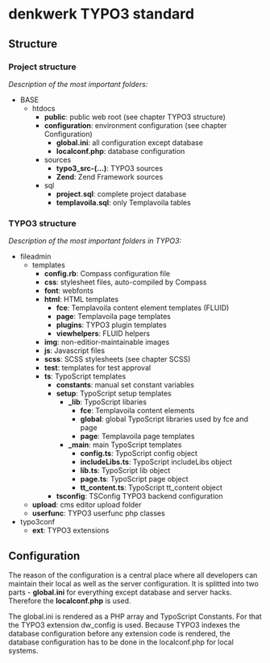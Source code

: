 # denkwerk TYPO3 standard

## Structure

### Project structure

*Description of the most important folders:*

- BASE
	- htdocs
		- **public**: public web root (see chapter TYPO3 structure)
		- **configuration**: environment configuration (see chapter Configuration)
			- **global.ini**: all configuration except database
			- **localconf.php**: database configuration
		- sources
			- **typo3_src-(...)**: TYPO3 sources
			- **Zend**: Zend Framework sources
		- sql
			- **project.sql**: complete project database
			- **templavoila.sql**: only Templavoila tables

### TYPO3 structure

*Description of the most important folders in TYPO3:*

- fileadmin
	- templates
		- **config.rb**: Compass configuration file
		- **css**: stylesheet files, auto-compiled by Compass
		- **font**: webfonts
		- **html**: HTML templates
			- **fce**: Templavoila content element templates (FLUID)
			- **page**: Templavoila page templates
			- **plugins**: TYPO3 plugin templates
			- **viewhelpers**: FLUID helpers
		- **img**: non-editior-maintainable images
		- **js**: Javascript files
		- **scss**: SCSS stylesheets (see chapter SCSS)
		- **test**: templates for test approval
		- **ts**: TypoScript templates
			- **constants**: manual set constant variables
			- **setup**: TypoScript setup templates
				- **_lib**: TypoScript libaries
					- **fce**: Templavoila content elements
					- **global**: global TypoScript libraries used by fce and page
					- **page**: Templavoila page templates
				- **_main**: main TypoScript templates
					- **config.ts**: TypoScript config object
					- **includeLibs.ts**: TypoScript includeLibs object
					- **lib.ts**: TypoScript lib object
					- **page.ts**: TypoScript page object
					- **tt_content.ts**: TypoScript tt_content object
			- **tsconfig**: TSConfig TYPO3 backend configuration
	- **upload**: cms editor upload folder
	- **userfunc**: TYPO3 userfunc php classes
- typo3conf
	- **ext**: TYPO3 extensions

## Configuration

The reason of the configuration is a central place where all developers can maintain their local as well as the server configuration. It is splitted into two parts - **global.ini** for everything except database and server hacks. Therefore the **localconf.php** is used.

The global.ini is rendered as a PHP array and TypoScript Constants. For that the TYPO3 extension dw_config is used. Because TYPO3 indexes the database configuration before any extension code is rendered, the database configuration has to be done in the localconf.php for local systems.